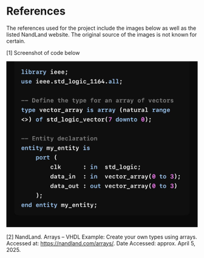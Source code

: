 # References

The references used for the project include the images below as well as the listed NandLand website. The original source of the images is not known for certain.

[1] Screenshot of code below

![image](IMG_20250508_213437.jpg)

[2] NandLand. Arrays – VHDL Example: Create your own types using arrays. Accessed at: https://nandland.com/arrays/. Date Accessed: approx. April 5, 2025.

